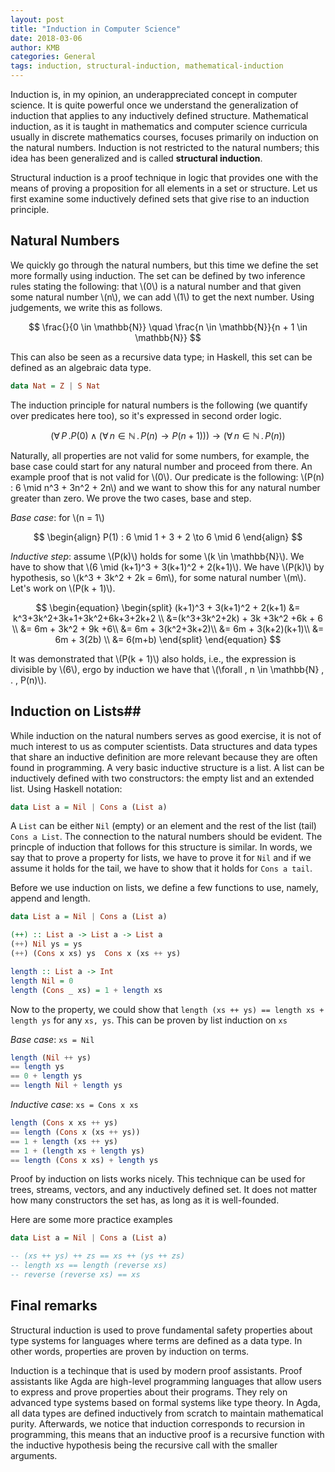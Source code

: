 ```yaml
---
layout: post
title: "Induction in Computer Science"
date: 2018-03-06
author: KMB
categories: General
tags: induction, structural-induction, mathematical-induction
---
```


Induction is, in my opinion, an underappreciated concept in computer science. It is quite powerful once we understand
the generalization of induction that applies to any inductively defined structure. Mathematical induction, as it is taught 
in mathematics and computer science curricula usually in discrete mathematics courses, focuses primarily on induction on 
the natural numbers. Induction is not restricted to the natural numbers; this idea has been generalized and is called 
**structural induction**.

Structural induction is a proof technique in logic that provides one with the means of proving a proposition for
all elements in a set or structure. Let us first examine some inductively defined sets that give rise to
an induction principle.

## Natural Numbers

We quickly go through the natural numbers, but this time we define the set more formally using induction.
The set can be defined by two inference rules stating the following: that \\(0\\) is a natural number
and that given some natural number \\(n\\), we can add \\(1\\) to get the next number. Using judgements,
we write this as follows.

$$
\frac{}{0 \in \mathbb{N}} \quad \frac{n \in \mathbb{N}}{n + 1 \in \mathbb{N}}
$$

This can also be seen as a recursive data type; in Haskell, this set can be defined as an algebraic
data type.

```haskell
data Nat = Z | S Nat
```

The induction principle for natural numbers is the following (we quantify over predicates here too), so it's expressed in second order logic.

$$
(\forall \, P \, . P(0) \land (\forall \, n \in \mathbb{N} \, . \, P(n) \to P(n + 1))) \to (\forall \, n \in \mathbb{N}  \, . \, P(n))
$$

Naturally, all properties are not valid for some numbers, for example, the base case could start for any natural number and proceed from there.
An example proof that is not valid for \\(0\\). Our predicate is the following: \\(P(n) : 6 \mid n^3 + 3n^2 + 2n\\) and we want to show this for any natural number greater than zero. We prove the two cases, base and step.

*Base case*: for \\(n = 1\\)

$$ 
\begin{align}
	P(1) : 6 \mid 1 + 3 + 2 \to 6 \mid 6
\end{align}
$$

*Inductive step*: assume \\(P(k)\\) holds for some \\(k \in \mathbb{N}\\). We have to show that \\(6 \mid (k+1)^3 + 3(k+1)^2 + 2(k+1)\\). 
We have \\(P(k)\\) by hypothesis, so \\(k^3 + 3k^2 + 2k = 6m\\), for some natural number \\(m\\). Let's work on \\(P(k + 1)\\).

$$
\begin{equation}
	\begin{split}
		(k+1)^3 + 3(k+1)^2 + 2(k+1) &= 
		k^3+3k^2+3k+1+3k^2+6k+3+2k+2 \\
		&=(k^3+3k^2+2k) + 3k +3k^2 +6k + 6 \\
		&= 6m + 3k^2 + 9k +6\\
		&= 6m + 3(k^2+3k+2)\\
		&= 6m + 3(k+2)(k+1)\\
		&= 6m + 3(2b) \\
		&= 6(m+b)
	\end{split}
\end{equation}
$$

It was demonstrated that \\(P(k + 1)\\) also holds, i.e., the expression is divisible by \\(6\\), ergo by induction we have that \\(\forall \, n \in \mathbb{N}  \, . \, P(n)\\).

## Induction on Lists##

While induction on the natural numbers serves as good exercise, it is not of much interest to us as computer scientists. Data structures and
data types that share an inductive definition are more relevant because they are often found in programming. A very basic inductive structure
is a list. A list can be inductively defined with two constructors: the empty list and an extended list. Using Haskell notation:

```haskell
data List a = Nil | Cons a (List a)
```

A `List` can be either `Nil` (empty) or an element and the rest of the list (tail) `Cons a List`. The connection to the natural numbers should be evident.
The princple of induction that follows for this structure is similar. In words, we say that to prove a property for lists, we have to prove it
for `Nil` and if we assume it holds for the tail, we have to show that it holds for `Cons a tail`.

Before we use induction on lists, we define a few functions to use, namely, append and length.

```haskell
data List a = Nil | Cons a (List a)

(++) :: List a -> List a -> List a
(++) Nil ys = ys
(++) (Cons x xs) ys  Cons x (xs ++ ys)

length :: List a -> Int
length Nil = 0
length (Cons _ xs) = 1 + length xs
```

Now to the property, we could show that `length (xs ++ ys) == length xs + length ys` for any `xs, ys`. This can be proven by list induction on `xs`

*Base case*: `xs = Nil`

```haskell
length (Nil ++ ys) 
== length ys
== 0 + length ys
== length Nil + length ys
```

*Inductive case*: `xs = Cons x xs`

```haskell
length (Cons x xs ++ ys)
== length (Cons x (xs ++ ys))
== 1 + length (xs ++ ys)
== 1 + (length xs + length ys)
== length (Cons x xs) + length ys
```

Proof by induction on lists works nicely. This technique can be used for trees, streams, vectors, and any inductively defined set. It does not matter how
many constructors the set has, as long as it is well-founded.

Here are some more practice examples

```haskell
data List a = Nil | Cons a (List a)

-- (xs ++ ys) ++ zs == xs ++ (ys ++ zs)
-- length xs == length (reverse xs)
-- reverse (reverse xs) == xs
```

## Final remarks

Structural induction is used to prove fundamental safety properties about type systems for languages where terms are defined as a data type. In other words,
properties are proven by induction on terms.

Induction is a techinque that is used by modern proof assistants. Proof assistants like Agda are high-level programming languages that allow users to
express and prove properties about their programs. They rely on advanced type systems based on formal systems like type theory. In Agda, all data types
are defined inductively from scratch to maintain mathematical purity. Afterwards, we notice that induction corresponds to recursion in programming, this
means that an inductive proof is a recursive function with the inductive hypothesis being the recursive call with the smaller arguments.

